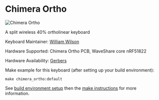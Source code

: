 # Chimera Ortho

![Chimera Ortho](https://imgur.com/pbdNsoP.jpg)

A split wireless 40% ortholinear keyboard 

Keyboard Maintainer: [William Wilson](https://github.com/GlenPickle)  


Hardware Supported: Chimera Ortho PCB, WaveShare core nRF51822

Hardware Availability: [Gerbers](https://github.com/GlenPickle/Chimera/tree/master/ortho/gerbers)

Make example for this keyboard (after setting up your build environment):

    make chimera_ortho:default

See [build environment setup](https://docs.qmk.fm/build_environment_setup.html) then the [make instructions](https://docs.qmk.fm/make_instructions.html) for more information.

